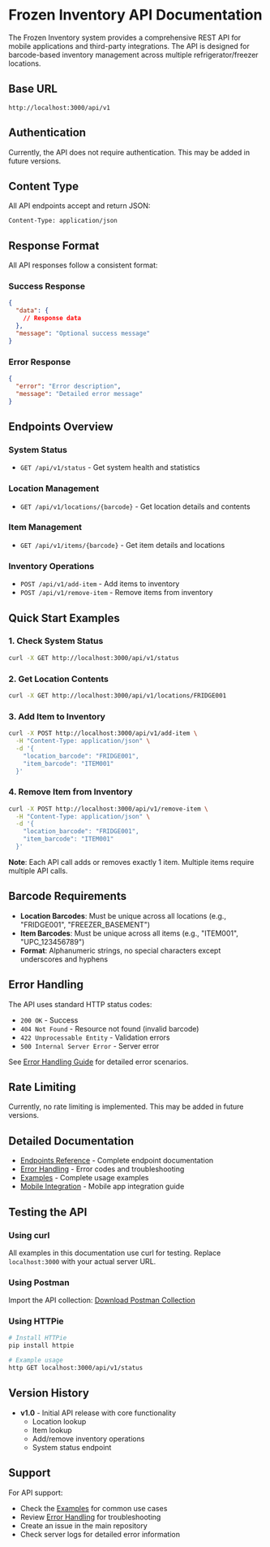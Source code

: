 # Frozen Inventory API Documentation

The Frozen Inventory system provides a comprehensive REST API for mobile applications and third-party integrations. The API is designed for barcode-based inventory management across multiple refrigerator/freezer locations.

## Base URL

```
http://localhost:3000/api/v1
```

## Authentication

Currently, the API does not require authentication. This may be added in future versions.

## Content Type

All API endpoints accept and return JSON:

```
Content-Type: application/json
```

## Response Format

All API responses follow a consistent format:

### Success Response
```json
{
  "data": {
    // Response data
  },
  "message": "Optional success message"
}
```

### Error Response
```json
{
  "error": "Error description",
  "message": "Detailed error message"
}
```

## Endpoints Overview

### System Status
- `GET /api/v1/status` - Get system health and statistics

### Location Management
- `GET /api/v1/locations/{barcode}` - Get location details and contents

### Item Management
- `GET /api/v1/items/{barcode}` - Get item details and locations

### Inventory Operations
- `POST /api/v1/add-item` - Add items to inventory
- `POST /api/v1/remove-item` - Remove items from inventory

## Quick Start Examples

### 1. Check System Status
```bash
curl -X GET http://localhost:3000/api/v1/status
```

### 2. Get Location Contents
```bash
curl -X GET http://localhost:3000/api/v1/locations/FRIDGE001
```

### 3. Add Item to Inventory
```bash
curl -X POST http://localhost:3000/api/v1/add-item \
  -H "Content-Type: application/json" \
  -d '{
    "location_barcode": "FRIDGE001",
    "item_barcode": "ITEM001"
  }'
```

### 4. Remove Item from Inventory
```bash
curl -X POST http://localhost:3000/api/v1/remove-item \
  -H "Content-Type: application/json" \
  -d '{
    "location_barcode": "FRIDGE001",
    "item_barcode": "ITEM001"
  }'
```

**Note**: Each API call adds or removes exactly 1 item. Multiple items require multiple API calls.

## Barcode Requirements

- **Location Barcodes**: Must be unique across all locations (e.g., "FRIDGE001", "FREEZER_BASEMENT")
- **Item Barcodes**: Must be unique across all items (e.g., "ITEM001", "UPC_123456789")
- **Format**: Alphanumeric strings, no special characters except underscores and hyphens

## Error Handling

The API uses standard HTTP status codes:

- `200 OK` - Success
- `404 Not Found` - Resource not found (invalid barcode)
- `422 Unprocessable Entity` - Validation errors
- `500 Internal Server Error` - Server error

See [Error Handling Guide](errors.md) for detailed error scenarios.

## Rate Limiting

Currently, no rate limiting is implemented. This may be added in future versions.

## Detailed Documentation

- [Endpoints Reference](endpoints.md) - Complete endpoint documentation
- [Error Handling](errors.md) - Error codes and troubleshooting
- [Examples](examples.md) - Complete usage examples
- [Mobile Integration](mobile-integration.md) - Mobile app integration guide

## Testing the API

### Using curl
All examples in this documentation use curl for testing. Replace `localhost:3000` with your actual server URL.

### Using Postman
Import the API collection: [Download Postman Collection](postman_collection.json)

### Using HTTPie
```bash
# Install HTTPie
pip install httpie

# Example usage
http GET localhost:3000/api/v1/status
```

## Version History

- **v1.0** - Initial API release with core functionality
  - Location lookup
  - Item lookup
  - Add/remove inventory operations
  - System status endpoint

## Support

For API support:
- Check the [Examples](examples.md) for common use cases
- Review [Error Handling](errors.md) for troubleshooting
- Create an issue in the main repository
- Check server logs for detailed error information